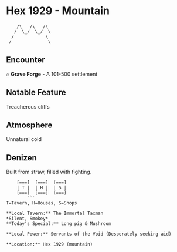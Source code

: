 # Hex 1929 - Mountain
```
    /\   /\   /\
   /  \_/  \_/  \
  /            \
 /              \
```

## Encounter

⌂ **Grave Forge** - A 101-500 settlement

## Notable Feature

Treacherous cliffs

## Atmosphere

Unnatural cold

## Denizen

Built from straw, filled with fighting.

```
    [===]  [===]  [===]
    | T |  | H |  | S |
    [===]  [===]  [===]
        ```
T=Tavern, H=Houses, S=Shops

**Local Tavern:** The Immortal Taxman
*Silent, Smokey*
**Today's Special:** Long pig & Mushroom

**Local Power:** Servants of the Void (Desperately seeking aid)

**Location:** Hex 1929 (mountain)
